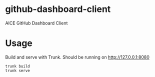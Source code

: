 # github-dashboard-client
AICE GitHub Dashboard Client

# Usage
Build and serve with Trunk. Should be running on http://127.0.0.1:8080

```
trunk build
trunk serve

```

